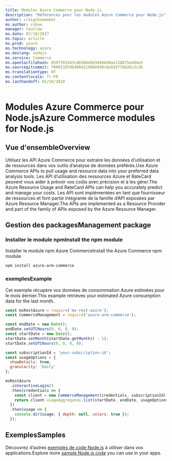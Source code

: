 ```yaml
---
title: Modules Azure Commerce pour Node.js
description: "Références pour les modules Azure Commerce pour Node.js"
author: craigshoemaker
ms.author: cshoe
manager: routlaw
ms.date: 07/18/2017
ms.topic: article
ms.prod: azure
ms.technology: azure
ms.devlang: nodejs
ms.service: Commerce
ms.openlocfilehash: 0597765543cd838049d3946b90ae128875edd4e5
ms.sourcegitcommit: 78001187db408d21909e949c8a592f76626c2c3b
ms.translationtype: HT
ms.contentlocale: fr-FR
ms.lasthandoff: 01/26/2018
---
```

# <a name="azure-commerce-modules-for-nodejs"></a><span data-ttu-id="c04d1-103">Modules Azure Commerce pour Node.js</span><span class="sxs-lookup"><span data-stu-id="c04d1-103">Azure Commerce modules for Node.js</span></span>

## <a name="overview"></a><span data-ttu-id="c04d1-104">Vue d'ensemble</span><span class="sxs-lookup"><span data-stu-id="c04d1-104">Overview</span></span>

<span data-ttu-id="c04d1-105">Utilisez les API Azure Commerce pour extraire les données d’utilisation et de ressources dans vos outils d’analyse de données préférés.</span><span class="sxs-lookup"><span data-stu-id="c04d1-105">Use Azure Commerce APIs to pull usage and resource data into your preferred data analysis tools.</span></span> <span data-ttu-id="c04d1-106">Les API d’utilisation des ressources Azure et RateCard peuvent vous aider à prévoir vos coûts avec précision et à les gérer.</span><span class="sxs-lookup"><span data-stu-id="c04d1-106">The Azure Resource Usage and RateCard APIs can help you accurately predict and manage your costs.</span></span> <span data-ttu-id="c04d1-107">Les API sont implémentées en tant que fournisseur de ressources et font partie intégrante de la famille d’API exposées par Azure Resource Manager.</span><span class="sxs-lookup"><span data-stu-id="c04d1-107">The APIs are implemented as a Resource Provider and part of the family of APIs exposed by the Azure Resource Manager.</span></span>

## <a name="management-package"></a><span data-ttu-id="c04d1-108">Gestion des packages</span><span class="sxs-lookup"><span data-stu-id="c04d1-108">Management package</span></span>

### <a name="install-the-npm-module"></a><span data-ttu-id="c04d1-109">Installer le module npm</span><span class="sxs-lookup"><span data-stu-id="c04d1-109">Install the npm module</span></span>

<span data-ttu-id="c04d1-110">Installer le module npm Azure Commerce</span><span class="sxs-lookup"><span data-stu-id="c04d1-110">Install the Azure Commerce npm module</span></span>

```bash
npm install azure-arm-commerce
```

### <a name="example"></a><span data-ttu-id="c04d1-111">exemples</span><span class="sxs-lookup"><span data-stu-id="c04d1-111">Example</span></span>

<span data-ttu-id="c04d1-112">Cet exemple récupère vos données de consommation Azure estimées pour le mois dernier.</span><span class="sxs-lookup"><span data-stu-id="c04d1-112">This example retrieves your estimated Azure consumption data for the last month.</span></span>

```javascript
const msRestAzure = require('ms-rest-azure');
const CommerceManagement = require('azure-arm-commerce');

const endDate = new Date();
endDate.setUTCHours(0, 0, 0, 0);
const startDate = new Date();
startDate.setMonth(startDate.getMonth() - 1);
startDate.setUTCHours(0, 0, 0, 0);

const subscriptionId = 'your-subscription-id';
const usageOptions = {
  showDetails: true,
  granularity: 'Daily'
};

msRestAzure
  .interactiveLogin()
  .then(credentials => {
    const client = new CommerceManagement(credentials, subscriptionId);
    return client.usageAggregates.list(startDate, endDate, usageOptions);
  })
  .then(usage => {
    console.dir(usage, { depth: null, colors: true });
  });
```

## <a name="samples"></a><span data-ttu-id="c04d1-113">Exemples</span><span class="sxs-lookup"><span data-stu-id="c04d1-113">Samples</span></span>

<span data-ttu-id="c04d1-114">Découvrez d’autres [exemples de code Node.js](https://azure.microsoft.com/resources/samples/?platform=nodejs) à utiliser dans vos applications.</span><span class="sxs-lookup"><span data-stu-id="c04d1-114">Explore more [sample Node.js code](https://azure.microsoft.com/resources/samples/?platform=nodejs) you can use in your apps.</span></span>
